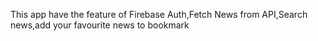 This app have the feature of Firebase Auth,Fetch News from API,Search news,add your favourite news to bookmark
